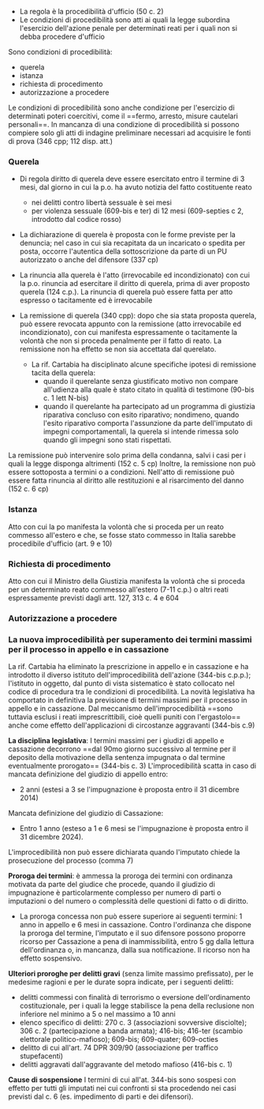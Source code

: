 - La regola è la procedibilità d'ufficio (50 c. 2)
- Le condizioni di procedibilità sono atti ai quali la legge subordina l'esercizio dell'azione penale per determinati reati per i quali non si debba procedere d'ufficio

Sono condizioni di procedibilità:
- querela
- istanza
- richiesta di procedimento
- autorizzazione a procedere

Le condizioni di procedibilità sono anche condizione per l'esercizio di determinati poteri coercitivi, come il ==fermo, arresto, misure cautelari personali==. In mancanza di una condizione di procedibilità si possono compiere solo gli atti di indagine preliminare necessari ad acquisire le fonti di prova (346 cpp; 112 disp. att.)


### Querela
- Di regola diritto di querela deve essere esercitato entro il termine di 3 mesi, dal giorno in cui la p.o. ha avuto notizia del fatto costituente reato
	- nei delitti contro libertà sessuale è sei mesi
	- per violenza sessuale (609-bis e ter) di 12 mesi (609-septies c 2, introdotto dal codice rosso)
- La dichiarazione di querela è proposta con le forme previste per la denuncia; nel caso in cui sia recapitata da un incaricato o spedita per posta, occorre l'autentica della sottoscrizione da parte di un PU autorizzato o anche del difensore (337 cp)

- La rinuncia alla querela è l'atto (irrevocabile ed incondizionato) con cui la p.o. rinuncia ad esercitare il diritto di querela, prima di aver proposto querela (124 c.p.). La rinuncia di querela può essere fatta per atto espresso o tacitamente ed è irrevocabile
- La remissione di querela (340 cpp): dopo che sia stata proposta querela, può essere revocata appunto con la remissione (atto irrevocabile ed incondizionato), con cui manifesta espressamente o tacitamente la volontà che non si proceda penalmente per il fatto di reato. La remissione non ha effetto se non sia accettata dal querelato.
	- La rif. Cartabia ha disciplinato alcune specifiche ipotesi di remissione tacita della querela:
		- quando il querelante senza giustificato motivo non compare all'udienza alla quale è stato citato in qualità di testimone (90-bis c. 1 lett N-bis)
		- quando il querelante ha partecipato ad un programma di giustizia riparativa concluso con esito riparativo; nondimeno, quando l'esito riparativo comporta l'assunzione da parte dell'imputato di impegni comportamentali, la querela si intende rimessa solo quando gli impegni sono stati rispettati.

La remissione può intervenire solo prima della condanna, salvi i casi per i quali la legge disponga altrimenti (152 c. 5 cp) Inoltre, la remissione non può essere sottoposta a termini o a condizioni. Nell'atto di remissione può essere fatta rinuncia al diritto alle restituzioni e al risarcimento del danno (152 c. 6 cp)

### Istanza
Atto con cui la po manifesta la volontà che si proceda per un reato commesso all'estero e che, se fosse stato commesso in Italia sarebbe procedibile d'ufficio (art. 9 e 10)

### Richiesta di procedimento
Atto con cui il Ministro della Giustizia manifesta la volontà che si proceda per un determinato reato commesso all'estero (7-11 c.p.) o altri reati espressamente previsti dagli artt. 127, 313 c. 4 e 604

### Autorizzazione a procedere

### La nuova improcedibilità per superamento dei termini massimi per il processo in appello e in cassazione
La rif. Cartabia ha eliminato la prescrizione in appello e in cassazione e ha introdotto il diverso istituto dell'improcedibilità dell'azione (344-bis c.p.p.); l'istituto in oggetto, dal punto di vista sistematico è stato collocato nel codice di procedura tra le condizioni di procedibilità. 
La novità legislativa ha comportato in definitiva la previsione di termini massimi per il processo in appello e in cassazione.
Dal meccanismo dell'improcedibilità ==sono tuttavia esclusi i reati imprescrittibili, cioè quelli puniti con l'ergastolo== anche come effetto dell'applicazioni di circostanze aggravanti (344-bis c.9)

**La disciplina legislativa**: I termini massimi per i giudizi di appello e cassazione decorrono ==dal 90mo giorno successivo al termine per il deposito della motivazione della sentenza impugnata o dal termine eventualmente prorogato== (344-bis c. 3)
L'improcedibilità scatta in caso di mancata definizione del giudizio di appello entro:
- 2 anni (estesi a 3 se l'impugnazione è proposta entro il 31 dicembre 2014)

Mancata definizione del giudizio di Cassazione:
- Entro 1 anno (esteso a 1 e 6 mesi se l'impugnazione è proposta entro il 31 dicembre 2024). 

L'improcedibilità non può essere dichiarata quando l'imputato chiede la prosecuzione del processo (comma 7)


**Proroga dei termini**: è ammessa la proroga dei termini con ordinanza motivata da parte del giudice che procede, quando il giudizio di impugnazione è particolarmente complesso per numero di parti o imputazioni o del numero o complessità delle questioni di fatto o di diritto. 
- La proroga concessa non può essere superiore ai seguenti termini: 1 anno in appello e 6 mesi in cassazione.
Contro l'ordinanza che dispone la proroga del termine, l'imputato e il suo difensore possono proporre ricorso per Cassazione a pena di inammissibilità, entro 5 gg dalla lettura dell'ordinanza o, in mancanza, dalla sua notificazione. Il ricorso non ha effetto sospensivo.

**Ulteriori proroghe per delitti gravi** (senza limite massimo prefissato), per le medesime ragioni e per le durate sopra indicate, per i seguenti delitti:
- delitti commessi con finalità di terrorismo o eversione dell'ordinamento costituzionale, per i quali la legge stabilisce la pena della reclusione non inferiore nel minimo a 5 o nel massimo a 10 anni
- elenco specifico di delitti: 270 c. 3 (associazioni sovversive disciolte); 306 c. 2 (partecipazione a banda armata); 416-bis; 416-ter (scambio elettorale politico-mafioso); 609-bis; 609-quater; 609-octies
- delitto di cui all'art. 74 DPR 309/90 (associazione per traffico stupefacenti)
- delitti aggravati dall'aggravante del metodo mafioso (416-bis c. 1)

**Cause di sospensione** I termini di cui all'at. 344-bis sono sospesi con effetto per tutti gli imputati nei cui confronti si sta procedendo nei casi previsti dal c. 6 (es. impedimento di parti e dei difensori).